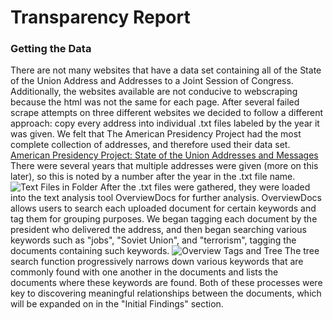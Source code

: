 # Transparency Report

### Getting the Data
There are not many websites that have a data set containing all of the State of the Union Address and Addresses to a Joint Session of Congress. Additionally, the websites available are not conducive to webscraping because the html was not the same for each page. After several failed scrape attempts on three different websites we decided to follow a different approach: copy every address into individual .txt files labeled by the year it was given. We felt that The American Presidency Project had the most complete collection of addresses, and therefore used their data set.
[American Presidency Project: State of the Union Addresses and Messages](http://www.presidency.ucsb.edu/sou.php)
There were several years that multiple addresses were given (more on this later), so this is noted by a number after the year in the .txt file name.
![Text Files in Folder](imgs/txt_State_of_the_Union)
After the .txt files were gathered, they were loaded into the text analysis tool OverviewDocs for further analysis. OverviewDocs allows users to search each uploaded document for certain keywords and tag them for grouping purposes. We began tagging each document by the president who delivered the address, and then began searching various keywords such as "jobs", "Soviet Union", and "terrorism", tagging the documents containing such keywords.
![Overview Tags and Tree](imgs/overview_tree_and_tagging)
The tree search function progressively narrows down various keywords that are commonly found with one another in the documents and lists the documents where these keywords are found. Both of these processes were key to discovering meaningful relationships between the documents, which will be expanded on in the "Initial Findings" section.
